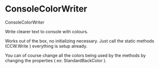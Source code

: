 # ConsoleColorWriter
ConsoleColorWriter

Write clearer text to console with colours.

Works out of the box, no initializing necessary. Just call the static methods (CCW.Write ) everything is setup already.

You can of course change all the colors being used by the methods by changing the properties ( ex: StandardBackColor ).